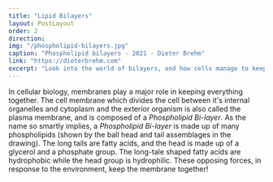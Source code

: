 ```yaml
---
title: "Lipid Bilayers"
layout: PostLayout
order: 2
direction:
img: "/phospholipid-bilayers.jpg"
caption: "Phospholipid bilayers - 2021 - Dieter Brehm"
link: "https://dieterbrehm.com"
excerpt: "Look into the world of bilayers, and how cells manage to keep it all together. I'm transfixed by the layers of abstraction and detail present in these systems."
---
```


In cellular biology, membranes play a major role in keeping everything together. The cell membrane which divides the cell between it's internal organelles and cytoplasm and the exterior organism is also called the plasma membrane, and is composed of a *Phospholipid Bi-layer*. As the name so smartly implies, a *Phospholipid Bi-layer* is made up of many phospholipids (shown by the ball head and tail assemblages in the drawing). The long tails are fatty acids, and the head is made up of a glycerol and a phosphate group. The long-tale shaped fatty acids are hydrophobic while the head group is hydrophilic. These opposing forces, in response to the environment, keep the membrane together!